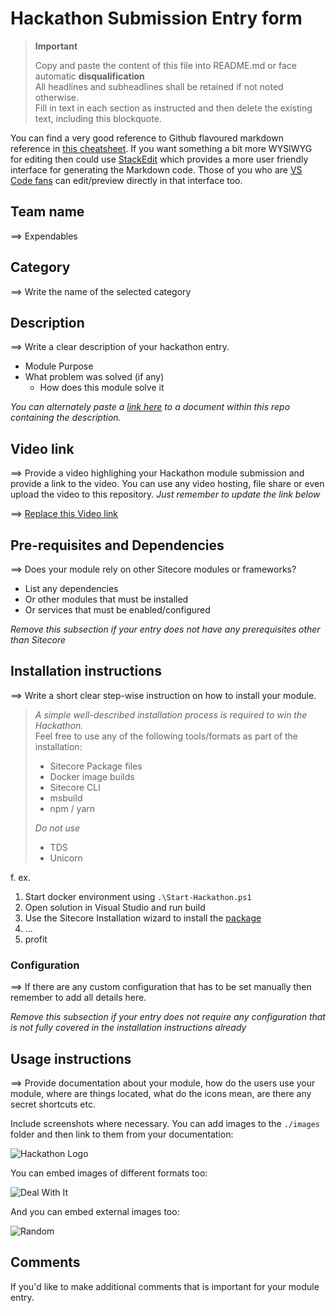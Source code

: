 # Hackathon Submission Entry form

> __Important__  
> 
> Copy and paste the content of this file into README.md or face automatic __disqualification__  
> All headlines and subheadlines shall be retained if not noted otherwise.  
> Fill in text in each section as instructed and then delete the existing text, including this blockquote.

You can find a very good reference to Github flavoured markdown reference in [this cheatsheet](https://github.com/adam-p/markdown-here/wiki/Markdown-Cheatsheet). If you want something a bit more WYSIWYG for editing then could use [StackEdit](https://stackedit.io/app) which provides a more user friendly interface for generating the Markdown code. Those of you who are [VS Code fans](https://code.visualstudio.com/docs/languages/markdown#_markdown-preview) can edit/preview directly in that interface too.

## Team name
⟹ Expendables

## Category
⟹ Write the name of the selected category

## Description
⟹ Write a clear description of your hackathon entry.  

  - Module Purpose
  - What problem was solved (if any)
    - How does this module solve it

_You can alternately paste a [link here](#docs) to a document within this repo containing the description._

## Video link
⟹ Provide a video highlighing your Hackathon module submission and provide a link to the video. You can use any video hosting, file share or even upload the video to this repository. _Just remember to update the link below_

⟹ [Replace this Video link](#video-link)



## Pre-requisites and Dependencies

⟹ Does your module rely on other Sitecore modules or frameworks?

- List any dependencies
- Or other modules that must be installed
- Or services that must be enabled/configured

_Remove this subsection if your entry does not have any prerequisites other than Sitecore_

## Installation instructions
⟹ Write a short clear step-wise instruction on how to install your module.  

> _A simple well-described installation process is required to win the Hackathon._  
> Feel free to use any of the following tools/formats as part of the installation:
> - Sitecore Package files
> - Docker image builds
> - Sitecore CLI
> - msbuild
> - npm / yarn
> 
> _Do not use_
> - TDS
> - Unicorn
 
f. ex. 

1. Start docker environment using `.\Start-Hackathon.ps1`
2. Open solution in Visual Studio and run build
3. Use the Sitecore Installation wizard to install the [package](#link-to-package)
4. ...
5. profit

### Configuration
⟹ If there are any custom configuration that has to be set manually then remember to add all details here.

_Remove this subsection if your entry does not require any configuration that is not fully covered in the installation instructions already_

## Usage instructions
⟹ Provide documentation about your module, how do the users use your module, where are things located, what do the icons mean, are there any secret shortcuts etc.

Include screenshots where necessary. You can add images to the `./images` folder and then link to them from your documentation:

![Hackathon Logo](docs/images/hackathon.png?raw=true "Hackathon Logo")

You can embed images of different formats too:

![Deal With It](docs/images/deal-with-it.gif?raw=true "Deal With It")

And you can embed external images too:

![Random](https://thiscatdoesnotexist.com/)

## Comments
If you'd like to make additional comments that is important for your module entry.
